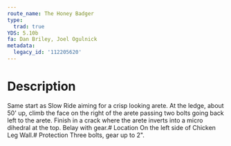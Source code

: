 ```yaml
---
route_name: The Honey Badger
type:
  trad: true
YDS: 5.10b
fa: Dan Briley, Joel Ogulnick
metadata:
  legacy_id: '112205620'
---
```

# Description
Same start as Slow Ride aiming for a crisp looking arete. At the ledge, about 50' up, climb the face on the right of the arete passing two bolts going back left to the arete. Finish in a crack where the arete inverts into a micro dihedral at the top. Belay with gear.# Location
On the left side of Chicken Leg Wall.# Protection
Three bolts, gear up to 2".